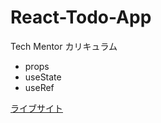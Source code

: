 # React-Todo-App

Tech Mentor カリキュラム

- props
- useState
- useRef

[ライブサイト](https://react-todo-techmentor.netlify.app/)
